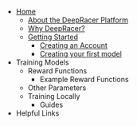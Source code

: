 - [Home](README.md)
  - [About the DeepRacer Platform](about-platform.md)
  - [Why DeepRacer?](why.md)
  - [Getting Started](getting-started/README.md)
    - [Creating an Account](getting-started/account.md)
    - [Creating your first model](getting-started/first-model.md)
- Training Models
  - Reward Functions
    - Example Reward Functions
  - Other Parameters
  - Training Locally
    - Guides
- Helpful Links
